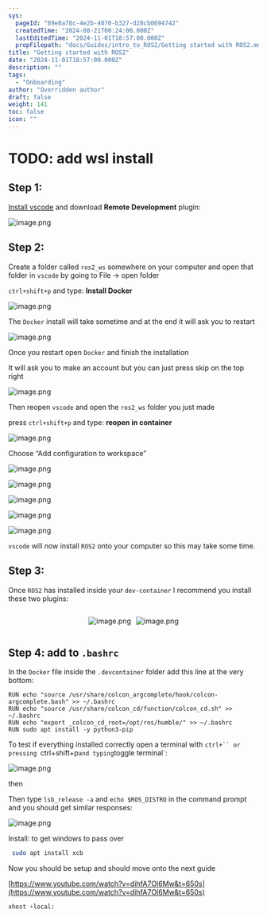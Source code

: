 ```yaml
---
sys:
  pageId: "89e0a78c-4e2b-4070-b327-d28cb0694742"
  createdTime: "2024-08-21T00:24:00.000Z"
  lastEditedTime: "2024-11-01T18:57:00.000Z"
  propFilepath: "docs/Guides/intro_to_ROS2/Getting started with ROS2.md"
title: "Getting started with ROS2"
date: "2024-11-01T18:57:00.000Z"
description: ""
tags:
  - "Onboarding"
author: "Overridden author"
draft: false
weight: 141
toc: false
icon: ""
---
```


# TODO: add wsl install

## Step 1:

[Install vscode](https://code.visualstudio.com/download) and download **Remote Development** plugin:

![image.png](https://prod-files-secure.s3.us-west-2.amazonaws.com/d518164a-d88e-44d1-a4ee-3adb3bd8bce0/efb52993-1881-4a40-b95e-6f020334f022/image.png?X-Amz-Algorithm=AWS4-HMAC-SHA256&X-Amz-Content-Sha256=UNSIGNED-PAYLOAD&X-Amz-Credential=ASIAZI2LB466TJM3CYMO%2F20250402%2Fus-west-2%2Fs3%2Faws4_request&X-Amz-Date=20250402T150836Z&X-Amz-Expires=3600&X-Amz-Security-Token=IQoJb3JpZ2luX2VjEG4aCXVzLXdlc3QtMiJIMEYCIQClONcFBEMvzD0QMsiPkP%2BoFx0uRjaeexX6p5Gc4aUX9wIhAK%2BKf726ztJBfkkAdjlHcUmxKuqqgLUMJPcsMQOeyhbGKogECNf%2F%2F%2F%2F%2F%2F%2F%2F%2F%2FwEQABoMNjM3NDIzMTgzODA1IgxnjXDzaIpHmsEPPocq3AOAi%2FzE3v731ML8uZgIEaJNCJqVdzuydjCcDtVItbgqnHjqZTxx3j5u3d5uCziRBOttpbD3ROFW3SOI52Wbe2PsGv1zJqci9johRiAvu27Z6yH3ljfoe%2ByNQTPNRUAlcp3tU9TEjtzFzpQdkHks882zD0fu%2BGO4%2FowLeMruG0NtCFACy%2FhDpVvqnW8psrsb6LUBFo5F8HD9eSv9%2FStIHPu7jrunXBPSLK2ViZm8tJ3Kr4tjO8RUt8JK4CT1y9eoqTccKFc8DV4LqS6X6MxDWbnK5itkKbJGOx%2FAm8DMBx65BOxfZ2ntEBXnJNgNdRvaZK%2F7ubvNsSiZuHc5UlGuqVrJSRFkX26AxfR1i5u5s3L9lss3Y%2FbotqniSC7UKp%2BUCUmXYMHdzF4ibiqadq8HKibQizkaokrk9c6RCJ4lpVQKNq%2FpSeKOdxHXWDeXzlGdiqO09qskWFG1x54N4%2FD8g%2FDEfZ5E9J%2FYagNMjXjgFZU6I5nO9MDk3f%2FZy770r1FDaDGV371wlFEHu3XD3ytKnhRcWb23P8TOgcwrSethlzhMDGlY4Qju3IRqs1lcGigHMTrkL7qO6X9es3DeMS9TOePFfc1ZMLx%2Ffk8YyMtCRa0LyJnZ8liABLDXemlXtTCf%2B7S%2FBjqkAaeEwVAr2GAvvIfxQanrUVvWq10MUhp1649NgHsYqINrr6TRAKKfGOL46lgVBq6wG0Hr0%2FSZ8M1rw7YFvy%2FyyIVlzbAHTDIkH8EhBqi2qM9rTp%2BVmWJEwFqD15K26IrCVkmTMLiWfJe9NZ9P2kfYE6K5N0kuvEBZjEMzTGcCru5JpKNwC%2BzgdyG5WXlc0dAvh%2Fz7mMvRWvXu5INeQLinepEj8URR&X-Amz-Signature=9632e66111d7925d41962a7f16ec0d4b254878524dc1f56f5a6cec1b407cbd04&X-Amz-SignedHeaders=host&x-id=GetObject)

## Step 2:

Create a folder called `ros2_ws` somewhere on your computer and open that folder in `vscode` by going to File → open folder 

`ctrl+shift+p` and type: **Install Docker**

![image.png](https://prod-files-secure.s3.us-west-2.amazonaws.com/d518164a-d88e-44d1-a4ee-3adb3bd8bce0/2269dc0e-1cd5-47ff-bceb-c04ad9b2eab0/image.png?X-Amz-Algorithm=AWS4-HMAC-SHA256&X-Amz-Content-Sha256=UNSIGNED-PAYLOAD&X-Amz-Credential=ASIAZI2LB466TJM3CYMO%2F20250402%2Fus-west-2%2Fs3%2Faws4_request&X-Amz-Date=20250402T150836Z&X-Amz-Expires=3600&X-Amz-Security-Token=IQoJb3JpZ2luX2VjEG4aCXVzLXdlc3QtMiJIMEYCIQClONcFBEMvzD0QMsiPkP%2BoFx0uRjaeexX6p5Gc4aUX9wIhAK%2BKf726ztJBfkkAdjlHcUmxKuqqgLUMJPcsMQOeyhbGKogECNf%2F%2F%2F%2F%2F%2F%2F%2F%2F%2FwEQABoMNjM3NDIzMTgzODA1IgxnjXDzaIpHmsEPPocq3AOAi%2FzE3v731ML8uZgIEaJNCJqVdzuydjCcDtVItbgqnHjqZTxx3j5u3d5uCziRBOttpbD3ROFW3SOI52Wbe2PsGv1zJqci9johRiAvu27Z6yH3ljfoe%2ByNQTPNRUAlcp3tU9TEjtzFzpQdkHks882zD0fu%2BGO4%2FowLeMruG0NtCFACy%2FhDpVvqnW8psrsb6LUBFo5F8HD9eSv9%2FStIHPu7jrunXBPSLK2ViZm8tJ3Kr4tjO8RUt8JK4CT1y9eoqTccKFc8DV4LqS6X6MxDWbnK5itkKbJGOx%2FAm8DMBx65BOxfZ2ntEBXnJNgNdRvaZK%2F7ubvNsSiZuHc5UlGuqVrJSRFkX26AxfR1i5u5s3L9lss3Y%2FbotqniSC7UKp%2BUCUmXYMHdzF4ibiqadq8HKibQizkaokrk9c6RCJ4lpVQKNq%2FpSeKOdxHXWDeXzlGdiqO09qskWFG1x54N4%2FD8g%2FDEfZ5E9J%2FYagNMjXjgFZU6I5nO9MDk3f%2FZy770r1FDaDGV371wlFEHu3XD3ytKnhRcWb23P8TOgcwrSethlzhMDGlY4Qju3IRqs1lcGigHMTrkL7qO6X9es3DeMS9TOePFfc1ZMLx%2Ffk8YyMtCRa0LyJnZ8liABLDXemlXtTCf%2B7S%2FBjqkAaeEwVAr2GAvvIfxQanrUVvWq10MUhp1649NgHsYqINrr6TRAKKfGOL46lgVBq6wG0Hr0%2FSZ8M1rw7YFvy%2FyyIVlzbAHTDIkH8EhBqi2qM9rTp%2BVmWJEwFqD15K26IrCVkmTMLiWfJe9NZ9P2kfYE6K5N0kuvEBZjEMzTGcCru5JpKNwC%2BzgdyG5WXlc0dAvh%2Fz7mMvRWvXu5INeQLinepEj8URR&X-Amz-Signature=7b5bc9af1458a2f50a9abc809b9fe78c89cfbe48dc92bd377c0ec6205ab4e441&X-Amz-SignedHeaders=host&x-id=GetObject)

The `Docker` install will take sometime and at the end it will ask you to restart

![image.png](https://prod-files-secure.s3.us-west-2.amazonaws.com/d518164a-d88e-44d1-a4ee-3adb3bd8bce0/ed233f78-be33-4b1f-b89c-9c346c0e961e/image.png?X-Amz-Algorithm=AWS4-HMAC-SHA256&X-Amz-Content-Sha256=UNSIGNED-PAYLOAD&X-Amz-Credential=ASIAZI2LB466TJM3CYMO%2F20250402%2Fus-west-2%2Fs3%2Faws4_request&X-Amz-Date=20250402T150836Z&X-Amz-Expires=3600&X-Amz-Security-Token=IQoJb3JpZ2luX2VjEG4aCXVzLXdlc3QtMiJIMEYCIQClONcFBEMvzD0QMsiPkP%2BoFx0uRjaeexX6p5Gc4aUX9wIhAK%2BKf726ztJBfkkAdjlHcUmxKuqqgLUMJPcsMQOeyhbGKogECNf%2F%2F%2F%2F%2F%2F%2F%2F%2F%2FwEQABoMNjM3NDIzMTgzODA1IgxnjXDzaIpHmsEPPocq3AOAi%2FzE3v731ML8uZgIEaJNCJqVdzuydjCcDtVItbgqnHjqZTxx3j5u3d5uCziRBOttpbD3ROFW3SOI52Wbe2PsGv1zJqci9johRiAvu27Z6yH3ljfoe%2ByNQTPNRUAlcp3tU9TEjtzFzpQdkHks882zD0fu%2BGO4%2FowLeMruG0NtCFACy%2FhDpVvqnW8psrsb6LUBFo5F8HD9eSv9%2FStIHPu7jrunXBPSLK2ViZm8tJ3Kr4tjO8RUt8JK4CT1y9eoqTccKFc8DV4LqS6X6MxDWbnK5itkKbJGOx%2FAm8DMBx65BOxfZ2ntEBXnJNgNdRvaZK%2F7ubvNsSiZuHc5UlGuqVrJSRFkX26AxfR1i5u5s3L9lss3Y%2FbotqniSC7UKp%2BUCUmXYMHdzF4ibiqadq8HKibQizkaokrk9c6RCJ4lpVQKNq%2FpSeKOdxHXWDeXzlGdiqO09qskWFG1x54N4%2FD8g%2FDEfZ5E9J%2FYagNMjXjgFZU6I5nO9MDk3f%2FZy770r1FDaDGV371wlFEHu3XD3ytKnhRcWb23P8TOgcwrSethlzhMDGlY4Qju3IRqs1lcGigHMTrkL7qO6X9es3DeMS9TOePFfc1ZMLx%2Ffk8YyMtCRa0LyJnZ8liABLDXemlXtTCf%2B7S%2FBjqkAaeEwVAr2GAvvIfxQanrUVvWq10MUhp1649NgHsYqINrr6TRAKKfGOL46lgVBq6wG0Hr0%2FSZ8M1rw7YFvy%2FyyIVlzbAHTDIkH8EhBqi2qM9rTp%2BVmWJEwFqD15K26IrCVkmTMLiWfJe9NZ9P2kfYE6K5N0kuvEBZjEMzTGcCru5JpKNwC%2BzgdyG5WXlc0dAvh%2Fz7mMvRWvXu5INeQLinepEj8URR&X-Amz-Signature=06101a0642772c696df78f151cc690091c3b4e080fcc0e208da627f3236289ab&X-Amz-SignedHeaders=host&x-id=GetObject)

Once you restart open `Docker` and finish the installation

It will ask you to make an account but you can just press skip on the top right

![image.png](https://prod-files-secure.s3.us-west-2.amazonaws.com/d518164a-d88e-44d1-a4ee-3adb3bd8bce0/21010ad9-1659-4fd9-9f59-9932a09b2a3d/image.png?X-Amz-Algorithm=AWS4-HMAC-SHA256&X-Amz-Content-Sha256=UNSIGNED-PAYLOAD&X-Amz-Credential=ASIAZI2LB466TJM3CYMO%2F20250402%2Fus-west-2%2Fs3%2Faws4_request&X-Amz-Date=20250402T150836Z&X-Amz-Expires=3600&X-Amz-Security-Token=IQoJb3JpZ2luX2VjEG4aCXVzLXdlc3QtMiJIMEYCIQClONcFBEMvzD0QMsiPkP%2BoFx0uRjaeexX6p5Gc4aUX9wIhAK%2BKf726ztJBfkkAdjlHcUmxKuqqgLUMJPcsMQOeyhbGKogECNf%2F%2F%2F%2F%2F%2F%2F%2F%2F%2FwEQABoMNjM3NDIzMTgzODA1IgxnjXDzaIpHmsEPPocq3AOAi%2FzE3v731ML8uZgIEaJNCJqVdzuydjCcDtVItbgqnHjqZTxx3j5u3d5uCziRBOttpbD3ROFW3SOI52Wbe2PsGv1zJqci9johRiAvu27Z6yH3ljfoe%2ByNQTPNRUAlcp3tU9TEjtzFzpQdkHks882zD0fu%2BGO4%2FowLeMruG0NtCFACy%2FhDpVvqnW8psrsb6LUBFo5F8HD9eSv9%2FStIHPu7jrunXBPSLK2ViZm8tJ3Kr4tjO8RUt8JK4CT1y9eoqTccKFc8DV4LqS6X6MxDWbnK5itkKbJGOx%2FAm8DMBx65BOxfZ2ntEBXnJNgNdRvaZK%2F7ubvNsSiZuHc5UlGuqVrJSRFkX26AxfR1i5u5s3L9lss3Y%2FbotqniSC7UKp%2BUCUmXYMHdzF4ibiqadq8HKibQizkaokrk9c6RCJ4lpVQKNq%2FpSeKOdxHXWDeXzlGdiqO09qskWFG1x54N4%2FD8g%2FDEfZ5E9J%2FYagNMjXjgFZU6I5nO9MDk3f%2FZy770r1FDaDGV371wlFEHu3XD3ytKnhRcWb23P8TOgcwrSethlzhMDGlY4Qju3IRqs1lcGigHMTrkL7qO6X9es3DeMS9TOePFfc1ZMLx%2Ffk8YyMtCRa0LyJnZ8liABLDXemlXtTCf%2B7S%2FBjqkAaeEwVAr2GAvvIfxQanrUVvWq10MUhp1649NgHsYqINrr6TRAKKfGOL46lgVBq6wG0Hr0%2FSZ8M1rw7YFvy%2FyyIVlzbAHTDIkH8EhBqi2qM9rTp%2BVmWJEwFqD15K26IrCVkmTMLiWfJe9NZ9P2kfYE6K5N0kuvEBZjEMzTGcCru5JpKNwC%2BzgdyG5WXlc0dAvh%2Fz7mMvRWvXu5INeQLinepEj8URR&X-Amz-Signature=3f7bf88e754c5d0356f564f3d6af0676e64f7eb986858eb6122aa15ccf7adbcb&X-Amz-SignedHeaders=host&x-id=GetObject)

Then reopen `vscode` and open the `ros2_ws` folder you just made

press `ctrl+shift+p` and type: **reopen in container**

![image.png](https://prod-files-secure.s3.us-west-2.amazonaws.com/d518164a-d88e-44d1-a4ee-3adb3bd8bce0/4e93b8c2-41ad-488c-8095-c74205196118/image.png?X-Amz-Algorithm=AWS4-HMAC-SHA256&X-Amz-Content-Sha256=UNSIGNED-PAYLOAD&X-Amz-Credential=ASIAZI2LB466TJM3CYMO%2F20250402%2Fus-west-2%2Fs3%2Faws4_request&X-Amz-Date=20250402T150836Z&X-Amz-Expires=3600&X-Amz-Security-Token=IQoJb3JpZ2luX2VjEG4aCXVzLXdlc3QtMiJIMEYCIQClONcFBEMvzD0QMsiPkP%2BoFx0uRjaeexX6p5Gc4aUX9wIhAK%2BKf726ztJBfkkAdjlHcUmxKuqqgLUMJPcsMQOeyhbGKogECNf%2F%2F%2F%2F%2F%2F%2F%2F%2F%2FwEQABoMNjM3NDIzMTgzODA1IgxnjXDzaIpHmsEPPocq3AOAi%2FzE3v731ML8uZgIEaJNCJqVdzuydjCcDtVItbgqnHjqZTxx3j5u3d5uCziRBOttpbD3ROFW3SOI52Wbe2PsGv1zJqci9johRiAvu27Z6yH3ljfoe%2ByNQTPNRUAlcp3tU9TEjtzFzpQdkHks882zD0fu%2BGO4%2FowLeMruG0NtCFACy%2FhDpVvqnW8psrsb6LUBFo5F8HD9eSv9%2FStIHPu7jrunXBPSLK2ViZm8tJ3Kr4tjO8RUt8JK4CT1y9eoqTccKFc8DV4LqS6X6MxDWbnK5itkKbJGOx%2FAm8DMBx65BOxfZ2ntEBXnJNgNdRvaZK%2F7ubvNsSiZuHc5UlGuqVrJSRFkX26AxfR1i5u5s3L9lss3Y%2FbotqniSC7UKp%2BUCUmXYMHdzF4ibiqadq8HKibQizkaokrk9c6RCJ4lpVQKNq%2FpSeKOdxHXWDeXzlGdiqO09qskWFG1x54N4%2FD8g%2FDEfZ5E9J%2FYagNMjXjgFZU6I5nO9MDk3f%2FZy770r1FDaDGV371wlFEHu3XD3ytKnhRcWb23P8TOgcwrSethlzhMDGlY4Qju3IRqs1lcGigHMTrkL7qO6X9es3DeMS9TOePFfc1ZMLx%2Ffk8YyMtCRa0LyJnZ8liABLDXemlXtTCf%2B7S%2FBjqkAaeEwVAr2GAvvIfxQanrUVvWq10MUhp1649NgHsYqINrr6TRAKKfGOL46lgVBq6wG0Hr0%2FSZ8M1rw7YFvy%2FyyIVlzbAHTDIkH8EhBqi2qM9rTp%2BVmWJEwFqD15K26IrCVkmTMLiWfJe9NZ9P2kfYE6K5N0kuvEBZjEMzTGcCru5JpKNwC%2BzgdyG5WXlc0dAvh%2Fz7mMvRWvXu5INeQLinepEj8URR&X-Amz-Signature=f3bfd124c3aabdeb739b8e3b005016504b6bc9c209e5475c05cddf6aede5eb69&X-Amz-SignedHeaders=host&x-id=GetObject)

Choose “Add configuration to workspace”

![image.png](https://prod-files-secure.s3.us-west-2.amazonaws.com/d518164a-d88e-44d1-a4ee-3adb3bd8bce0/9560b282-5060-4989-ba37-97e7b2c22476/image.png?X-Amz-Algorithm=AWS4-HMAC-SHA256&X-Amz-Content-Sha256=UNSIGNED-PAYLOAD&X-Amz-Credential=ASIAZI2LB466TJM3CYMO%2F20250402%2Fus-west-2%2Fs3%2Faws4_request&X-Amz-Date=20250402T150836Z&X-Amz-Expires=3600&X-Amz-Security-Token=IQoJb3JpZ2luX2VjEG4aCXVzLXdlc3QtMiJIMEYCIQClONcFBEMvzD0QMsiPkP%2BoFx0uRjaeexX6p5Gc4aUX9wIhAK%2BKf726ztJBfkkAdjlHcUmxKuqqgLUMJPcsMQOeyhbGKogECNf%2F%2F%2F%2F%2F%2F%2F%2F%2F%2FwEQABoMNjM3NDIzMTgzODA1IgxnjXDzaIpHmsEPPocq3AOAi%2FzE3v731ML8uZgIEaJNCJqVdzuydjCcDtVItbgqnHjqZTxx3j5u3d5uCziRBOttpbD3ROFW3SOI52Wbe2PsGv1zJqci9johRiAvu27Z6yH3ljfoe%2ByNQTPNRUAlcp3tU9TEjtzFzpQdkHks882zD0fu%2BGO4%2FowLeMruG0NtCFACy%2FhDpVvqnW8psrsb6LUBFo5F8HD9eSv9%2FStIHPu7jrunXBPSLK2ViZm8tJ3Kr4tjO8RUt8JK4CT1y9eoqTccKFc8DV4LqS6X6MxDWbnK5itkKbJGOx%2FAm8DMBx65BOxfZ2ntEBXnJNgNdRvaZK%2F7ubvNsSiZuHc5UlGuqVrJSRFkX26AxfR1i5u5s3L9lss3Y%2FbotqniSC7UKp%2BUCUmXYMHdzF4ibiqadq8HKibQizkaokrk9c6RCJ4lpVQKNq%2FpSeKOdxHXWDeXzlGdiqO09qskWFG1x54N4%2FD8g%2FDEfZ5E9J%2FYagNMjXjgFZU6I5nO9MDk3f%2FZy770r1FDaDGV371wlFEHu3XD3ytKnhRcWb23P8TOgcwrSethlzhMDGlY4Qju3IRqs1lcGigHMTrkL7qO6X9es3DeMS9TOePFfc1ZMLx%2Ffk8YyMtCRa0LyJnZ8liABLDXemlXtTCf%2B7S%2FBjqkAaeEwVAr2GAvvIfxQanrUVvWq10MUhp1649NgHsYqINrr6TRAKKfGOL46lgVBq6wG0Hr0%2FSZ8M1rw7YFvy%2FyyIVlzbAHTDIkH8EhBqi2qM9rTp%2BVmWJEwFqD15K26IrCVkmTMLiWfJe9NZ9P2kfYE6K5N0kuvEBZjEMzTGcCru5JpKNwC%2BzgdyG5WXlc0dAvh%2Fz7mMvRWvXu5INeQLinepEj8URR&X-Amz-Signature=076387f90761c621b37fbd18bc9a0f970ac3b3c018a0890b70aca54cf3bfdecf&X-Amz-SignedHeaders=host&x-id=GetObject)

![image.png](https://prod-files-secure.s3.us-west-2.amazonaws.com/d518164a-d88e-44d1-a4ee-3adb3bd8bce0/2ee63f81-886b-48e8-a553-dc6e5eac99e4/image.png?X-Amz-Algorithm=AWS4-HMAC-SHA256&X-Amz-Content-Sha256=UNSIGNED-PAYLOAD&X-Amz-Credential=ASIAZI2LB466TJM3CYMO%2F20250402%2Fus-west-2%2Fs3%2Faws4_request&X-Amz-Date=20250402T150836Z&X-Amz-Expires=3600&X-Amz-Security-Token=IQoJb3JpZ2luX2VjEG4aCXVzLXdlc3QtMiJIMEYCIQClONcFBEMvzD0QMsiPkP%2BoFx0uRjaeexX6p5Gc4aUX9wIhAK%2BKf726ztJBfkkAdjlHcUmxKuqqgLUMJPcsMQOeyhbGKogECNf%2F%2F%2F%2F%2F%2F%2F%2F%2F%2FwEQABoMNjM3NDIzMTgzODA1IgxnjXDzaIpHmsEPPocq3AOAi%2FzE3v731ML8uZgIEaJNCJqVdzuydjCcDtVItbgqnHjqZTxx3j5u3d5uCziRBOttpbD3ROFW3SOI52Wbe2PsGv1zJqci9johRiAvu27Z6yH3ljfoe%2ByNQTPNRUAlcp3tU9TEjtzFzpQdkHks882zD0fu%2BGO4%2FowLeMruG0NtCFACy%2FhDpVvqnW8psrsb6LUBFo5F8HD9eSv9%2FStIHPu7jrunXBPSLK2ViZm8tJ3Kr4tjO8RUt8JK4CT1y9eoqTccKFc8DV4LqS6X6MxDWbnK5itkKbJGOx%2FAm8DMBx65BOxfZ2ntEBXnJNgNdRvaZK%2F7ubvNsSiZuHc5UlGuqVrJSRFkX26AxfR1i5u5s3L9lss3Y%2FbotqniSC7UKp%2BUCUmXYMHdzF4ibiqadq8HKibQizkaokrk9c6RCJ4lpVQKNq%2FpSeKOdxHXWDeXzlGdiqO09qskWFG1x54N4%2FD8g%2FDEfZ5E9J%2FYagNMjXjgFZU6I5nO9MDk3f%2FZy770r1FDaDGV371wlFEHu3XD3ytKnhRcWb23P8TOgcwrSethlzhMDGlY4Qju3IRqs1lcGigHMTrkL7qO6X9es3DeMS9TOePFfc1ZMLx%2Ffk8YyMtCRa0LyJnZ8liABLDXemlXtTCf%2B7S%2FBjqkAaeEwVAr2GAvvIfxQanrUVvWq10MUhp1649NgHsYqINrr6TRAKKfGOL46lgVBq6wG0Hr0%2FSZ8M1rw7YFvy%2FyyIVlzbAHTDIkH8EhBqi2qM9rTp%2BVmWJEwFqD15K26IrCVkmTMLiWfJe9NZ9P2kfYE6K5N0kuvEBZjEMzTGcCru5JpKNwC%2BzgdyG5WXlc0dAvh%2Fz7mMvRWvXu5INeQLinepEj8URR&X-Amz-Signature=e759fa4b05a20de3ad766d56e72f1518d05cea82056d59ca27f7fe276e7fa383&X-Amz-SignedHeaders=host&x-id=GetObject)

![image.png](https://prod-files-secure.s3.us-west-2.amazonaws.com/d518164a-d88e-44d1-a4ee-3adb3bd8bce0/ae1580b2-b048-407e-aed9-b584224a7a04/image.png?X-Amz-Algorithm=AWS4-HMAC-SHA256&X-Amz-Content-Sha256=UNSIGNED-PAYLOAD&X-Amz-Credential=ASIAZI2LB466TJM3CYMO%2F20250402%2Fus-west-2%2Fs3%2Faws4_request&X-Amz-Date=20250402T150836Z&X-Amz-Expires=3600&X-Amz-Security-Token=IQoJb3JpZ2luX2VjEG4aCXVzLXdlc3QtMiJIMEYCIQClONcFBEMvzD0QMsiPkP%2BoFx0uRjaeexX6p5Gc4aUX9wIhAK%2BKf726ztJBfkkAdjlHcUmxKuqqgLUMJPcsMQOeyhbGKogECNf%2F%2F%2F%2F%2F%2F%2F%2F%2F%2FwEQABoMNjM3NDIzMTgzODA1IgxnjXDzaIpHmsEPPocq3AOAi%2FzE3v731ML8uZgIEaJNCJqVdzuydjCcDtVItbgqnHjqZTxx3j5u3d5uCziRBOttpbD3ROFW3SOI52Wbe2PsGv1zJqci9johRiAvu27Z6yH3ljfoe%2ByNQTPNRUAlcp3tU9TEjtzFzpQdkHks882zD0fu%2BGO4%2FowLeMruG0NtCFACy%2FhDpVvqnW8psrsb6LUBFo5F8HD9eSv9%2FStIHPu7jrunXBPSLK2ViZm8tJ3Kr4tjO8RUt8JK4CT1y9eoqTccKFc8DV4LqS6X6MxDWbnK5itkKbJGOx%2FAm8DMBx65BOxfZ2ntEBXnJNgNdRvaZK%2F7ubvNsSiZuHc5UlGuqVrJSRFkX26AxfR1i5u5s3L9lss3Y%2FbotqniSC7UKp%2BUCUmXYMHdzF4ibiqadq8HKibQizkaokrk9c6RCJ4lpVQKNq%2FpSeKOdxHXWDeXzlGdiqO09qskWFG1x54N4%2FD8g%2FDEfZ5E9J%2FYagNMjXjgFZU6I5nO9MDk3f%2FZy770r1FDaDGV371wlFEHu3XD3ytKnhRcWb23P8TOgcwrSethlzhMDGlY4Qju3IRqs1lcGigHMTrkL7qO6X9es3DeMS9TOePFfc1ZMLx%2Ffk8YyMtCRa0LyJnZ8liABLDXemlXtTCf%2B7S%2FBjqkAaeEwVAr2GAvvIfxQanrUVvWq10MUhp1649NgHsYqINrr6TRAKKfGOL46lgVBq6wG0Hr0%2FSZ8M1rw7YFvy%2FyyIVlzbAHTDIkH8EhBqi2qM9rTp%2BVmWJEwFqD15K26IrCVkmTMLiWfJe9NZ9P2kfYE6K5N0kuvEBZjEMzTGcCru5JpKNwC%2BzgdyG5WXlc0dAvh%2Fz7mMvRWvXu5INeQLinepEj8URR&X-Amz-Signature=482f950cf1300be8fccb6e0322cce26d64eed239c30c2ee36fbe3368aa841e71&X-Amz-SignedHeaders=host&x-id=GetObject)

![image.png](https://prod-files-secure.s3.us-west-2.amazonaws.com/d518164a-d88e-44d1-a4ee-3adb3bd8bce0/53255b28-f75e-430f-b9e3-c0ac8577e42b/image.png?X-Amz-Algorithm=AWS4-HMAC-SHA256&X-Amz-Content-Sha256=UNSIGNED-PAYLOAD&X-Amz-Credential=ASIAZI2LB466TJM3CYMO%2F20250402%2Fus-west-2%2Fs3%2Faws4_request&X-Amz-Date=20250402T150836Z&X-Amz-Expires=3600&X-Amz-Security-Token=IQoJb3JpZ2luX2VjEG4aCXVzLXdlc3QtMiJIMEYCIQClONcFBEMvzD0QMsiPkP%2BoFx0uRjaeexX6p5Gc4aUX9wIhAK%2BKf726ztJBfkkAdjlHcUmxKuqqgLUMJPcsMQOeyhbGKogECNf%2F%2F%2F%2F%2F%2F%2F%2F%2F%2FwEQABoMNjM3NDIzMTgzODA1IgxnjXDzaIpHmsEPPocq3AOAi%2FzE3v731ML8uZgIEaJNCJqVdzuydjCcDtVItbgqnHjqZTxx3j5u3d5uCziRBOttpbD3ROFW3SOI52Wbe2PsGv1zJqci9johRiAvu27Z6yH3ljfoe%2ByNQTPNRUAlcp3tU9TEjtzFzpQdkHks882zD0fu%2BGO4%2FowLeMruG0NtCFACy%2FhDpVvqnW8psrsb6LUBFo5F8HD9eSv9%2FStIHPu7jrunXBPSLK2ViZm8tJ3Kr4tjO8RUt8JK4CT1y9eoqTccKFc8DV4LqS6X6MxDWbnK5itkKbJGOx%2FAm8DMBx65BOxfZ2ntEBXnJNgNdRvaZK%2F7ubvNsSiZuHc5UlGuqVrJSRFkX26AxfR1i5u5s3L9lss3Y%2FbotqniSC7UKp%2BUCUmXYMHdzF4ibiqadq8HKibQizkaokrk9c6RCJ4lpVQKNq%2FpSeKOdxHXWDeXzlGdiqO09qskWFG1x54N4%2FD8g%2FDEfZ5E9J%2FYagNMjXjgFZU6I5nO9MDk3f%2FZy770r1FDaDGV371wlFEHu3XD3ytKnhRcWb23P8TOgcwrSethlzhMDGlY4Qju3IRqs1lcGigHMTrkL7qO6X9es3DeMS9TOePFfc1ZMLx%2Ffk8YyMtCRa0LyJnZ8liABLDXemlXtTCf%2B7S%2FBjqkAaeEwVAr2GAvvIfxQanrUVvWq10MUhp1649NgHsYqINrr6TRAKKfGOL46lgVBq6wG0Hr0%2FSZ8M1rw7YFvy%2FyyIVlzbAHTDIkH8EhBqi2qM9rTp%2BVmWJEwFqD15K26IrCVkmTMLiWfJe9NZ9P2kfYE6K5N0kuvEBZjEMzTGcCru5JpKNwC%2BzgdyG5WXlc0dAvh%2Fz7mMvRWvXu5INeQLinepEj8URR&X-Amz-Signature=e10fc98633979d67517ebe45ddfc22c4342dc056af17f602db2fa02df8434158&X-Amz-SignedHeaders=host&x-id=GetObject)

![image.png](https://prod-files-secure.s3.us-west-2.amazonaws.com/d518164a-d88e-44d1-a4ee-3adb3bd8bce0/7c562767-5af9-4ffb-97d1-327bcdf4ee00/image.png?X-Amz-Algorithm=AWS4-HMAC-SHA256&X-Amz-Content-Sha256=UNSIGNED-PAYLOAD&X-Amz-Credential=ASIAZI2LB466TJM3CYMO%2F20250402%2Fus-west-2%2Fs3%2Faws4_request&X-Amz-Date=20250402T150836Z&X-Amz-Expires=3600&X-Amz-Security-Token=IQoJb3JpZ2luX2VjEG4aCXVzLXdlc3QtMiJIMEYCIQClONcFBEMvzD0QMsiPkP%2BoFx0uRjaeexX6p5Gc4aUX9wIhAK%2BKf726ztJBfkkAdjlHcUmxKuqqgLUMJPcsMQOeyhbGKogECNf%2F%2F%2F%2F%2F%2F%2F%2F%2F%2FwEQABoMNjM3NDIzMTgzODA1IgxnjXDzaIpHmsEPPocq3AOAi%2FzE3v731ML8uZgIEaJNCJqVdzuydjCcDtVItbgqnHjqZTxx3j5u3d5uCziRBOttpbD3ROFW3SOI52Wbe2PsGv1zJqci9johRiAvu27Z6yH3ljfoe%2ByNQTPNRUAlcp3tU9TEjtzFzpQdkHks882zD0fu%2BGO4%2FowLeMruG0NtCFACy%2FhDpVvqnW8psrsb6LUBFo5F8HD9eSv9%2FStIHPu7jrunXBPSLK2ViZm8tJ3Kr4tjO8RUt8JK4CT1y9eoqTccKFc8DV4LqS6X6MxDWbnK5itkKbJGOx%2FAm8DMBx65BOxfZ2ntEBXnJNgNdRvaZK%2F7ubvNsSiZuHc5UlGuqVrJSRFkX26AxfR1i5u5s3L9lss3Y%2FbotqniSC7UKp%2BUCUmXYMHdzF4ibiqadq8HKibQizkaokrk9c6RCJ4lpVQKNq%2FpSeKOdxHXWDeXzlGdiqO09qskWFG1x54N4%2FD8g%2FDEfZ5E9J%2FYagNMjXjgFZU6I5nO9MDk3f%2FZy770r1FDaDGV371wlFEHu3XD3ytKnhRcWb23P8TOgcwrSethlzhMDGlY4Qju3IRqs1lcGigHMTrkL7qO6X9es3DeMS9TOePFfc1ZMLx%2Ffk8YyMtCRa0LyJnZ8liABLDXemlXtTCf%2B7S%2FBjqkAaeEwVAr2GAvvIfxQanrUVvWq10MUhp1649NgHsYqINrr6TRAKKfGOL46lgVBq6wG0Hr0%2FSZ8M1rw7YFvy%2FyyIVlzbAHTDIkH8EhBqi2qM9rTp%2BVmWJEwFqD15K26IrCVkmTMLiWfJe9NZ9P2kfYE6K5N0kuvEBZjEMzTGcCru5JpKNwC%2BzgdyG5WXlc0dAvh%2Fz7mMvRWvXu5INeQLinepEj8URR&X-Amz-Signature=941fcdf2c95762d42ee26572dd317e3bd77e840544ddf702065396876ec0c3b1&X-Amz-SignedHeaders=host&x-id=GetObject)

`vscode` will now install `ROS2` onto your computer so this may take some time.

## Step 3:

Once `ROS2` has installed inside your `dev-container` I recommend you install these two plugins:

<div style="display: flex;flex-direction: row; column-gap:10px; max-width: 630px;justify-content: center;">
<div>

![image.png](https://prod-files-secure.s3.us-west-2.amazonaws.com/d518164a-d88e-44d1-a4ee-3adb3bd8bce0/3fc3d550-5a54-4ba1-ba6b-faa01cdb7369/image.png?X-Amz-Algorithm=AWS4-HMAC-SHA256&X-Amz-Content-Sha256=UNSIGNED-PAYLOAD&X-Amz-Credential=ASIAZI2LB46652L73AIU%2F20250402%2Fus-west-2%2Fs3%2Faws4_request&X-Amz-Date=20250402T150837Z&X-Amz-Expires=3600&X-Amz-Security-Token=IQoJb3JpZ2luX2VjEG4aCXVzLXdlc3QtMiJGMEQCICOSjp4LSgr7dKLb3ye%2FHUz%2F3B0CBhE0TI12xnc4lknpAiAJZvA2W4hp0vffpU8RaSiRRj%2BtwNFVTlnRJTnk6Mx67SqIBAjX%2F%2F%2F%2F%2F%2F%2F%2F%2F%2F8BEAAaDDYzNzQyMzE4MzgwNSIMwNyDB9SJ9Zo%2BPmN6KtwD0ogdPa82qsTgQrL9aOxpCuCePlcwQR9Rv95BVfcZaqCLArj4%2Ftv87WbCp%2BX0uMDM5%2FXgOJKpOvE%2BFSTJwwGhi5AvhHe5WZ52NaofjI1ByBhn0RXIpJhKuFCCS16dJ5kv4aEC2tveFtlZXaao2mqIOEI6aJLgrQ5CRbOvWktDylLsam5F6QOdTv4BsyNo2PsH9s%2BlG3yKeBdLGy9EXeDF0McNDjkaDVLHOVy3JpJtNghbHpZ5ubwVyVQHEthTCbIPnl7aeFWShgzOLUjdQ19pEfLcqtdDKdDll5MhVo0xykC95MN1KjUWjVHmaI20Y4T%2Ba0Mqx41xzLn%2F%2FiIOoVDPipiiBEzesD1fVV2cnat3yfcYMRyivPuGhE3tAwq%2F727aRhsIkvx8%2BN8%2FYDRDzs78mJeoAtd6yJ1FQtx9C8L%2B1ge3CO50yVHzKrBbdSYxoBZCuRFnjM5A3FBKwQLDfykZ2t%2Bflr9tcXJ%2BsDOxXp5a%2FmRpkLDaM3R%2F6jDJ6sR%2BniaXcCp2dqWiFpgza%2FOEFy21KSYCadARKMo6A5wOJZ%2F%2F6uSQ5kOYGcL8DEa48%2BGpEt1Z9LXqh7Ou1U39x4O0%2BJdWDrYrm4ZJ3Hs%2BAoqpPnokyImGBBbvyXLy%2Bi5U1GAwt%2Fu0vwY6pgGkCoessVTzlHooq%2Fhpswg3HhKpDjsR2CH8haShHjvDx%2BLnkMkRtJo5iK3nPWne%2B6a9sUNuUuMR6rrRJSgKle%2BcUTolDPexfkCaW2HaAyL%2FETCQRa0%2B6kcVMZ3He9QfZvMc90et%2F6D0FnCcQNEm1nFaHDES3XBmk9qWU0t70m5%2Bxf88kaPJV9HnhnbXuXpEBY92fRNXWyPWUAWf1990R3bShc38MwXM&X-Amz-Signature=241cd746b51d2755b37844f2323600a636bcf0efb244e030a5f0a20085a64cd8&X-Amz-SignedHeaders=host&x-id=GetObject)

</div>
<div>

![image.png](https://prod-files-secure.s3.us-west-2.amazonaws.com/d518164a-d88e-44d1-a4ee-3adb3bd8bce0/d994cc66-13c2-4093-a5a3-f84cf4601a82/image.png?X-Amz-Algorithm=AWS4-HMAC-SHA256&X-Amz-Content-Sha256=UNSIGNED-PAYLOAD&X-Amz-Credential=ASIAZI2LB466ZGISYWBS%2F20250402%2Fus-west-2%2Fs3%2Faws4_request&X-Amz-Date=20250402T150837Z&X-Amz-Expires=3600&X-Amz-Security-Token=IQoJb3JpZ2luX2VjEG4aCXVzLXdlc3QtMiJHMEUCIQCacny8%2BXDBbp7ibJVJgasVoNsF%2BU9f6FPCrh%2FAZbFC9gIgIX7p8z6t89legxmY9Kh%2FbFhxUs8yhB8IB%2Bh61cxnyHAqiAQI1%2F%2F%2F%2F%2F%2F%2F%2F%2F%2F%2FARAAGgw2Mzc0MjMxODM4MDUiDNJaKOuyV8LhBj%2FLoCrcA8hgl6gF6GzkWjpA3gufUsJzuew5gDMl23UhnCje0XLs4xf2G%2Fi2VYgUR97KvXXjR0yzRrRtt4Xs%2FAlj9hBMLpqQqD3cyfRvSXEIou3vMCbU4fRHoPq0a4Y5%2BpfKQqhirPmbPDk2fDQQZMwLyKmuc1YUmsBz%2B8DMUBRneWakfj727QvVTMqndqdLebeiRwM4lKf7%2BSV8pRiGygPJ9Xbmgfu0XPkrlq29HBH%2F0bPZO8hG%2BL16UTXrsBLegYb8A7JVsskQLviGtj5Ts4Vf0CUr8vE7rux7XRp9GfHQeiM7u2%2Bjn4LhL%2BHk40nAHkT9ZVTdoG3e%2FBHJs19enAxqUsWXOpdHEI8ofwpzNSxgvvyjtxrDtve3Dc2GiBcmakC6L57hzg8durSDgZlAaYu9pa74Me8NLHFRWYQ1QXP488S%2BeTVdDaWqW6v6tsg2j4YkcZKOFLvHmU0UoPvH4H8GDAzhxcgQgvgVZf5sESL9%2BwCOzGCPP2O9I0g71PcGbwwn30oTs6pRhxO8uiy%2BLA70FSIiMIdFOPc%2BmtRi79nhUecPbMIVjgJWls6oX%2Bz7pfCi2Qna92dfMLHprjiRFEyTjNV1gykjjGwjC5hjfKpQaJ3wW6Cfzbbg6JcUzMFOFqrcMOf7tL8GOqUBXX5vJ%2BWoS1kN8zTYCmAQu9q%2B4bROHy7OZDO34EvbIWmWBEwsffJID9d58B7jX9IUM5Zy4KSxgyKaqiHWYvmCzHvIP0zUlHrxmaBD%2FKYVPZMb4q3FvC1hkVdlCxqhKKMNfZSgqYwUwmx3xCdnDoj1jAoMuFr8lYdcJJ3ufvpQGxwGSj%2FPdMKGYhwszpu0DY0raGxF2MSAPv1xfi2Jqs8M7zvSKXEV&X-Amz-Signature=e5e60d63a047eb507536f7f5d75943b6a887fb626978444e9c996252f9de7797&X-Amz-SignedHeaders=host&x-id=GetObject)

</div>
</div>

## Step 4: add to `.bashrc`

In the `Docker` file inside the `.devcontainer` folder add this line at the very bottom: 

```docker
RUN echo "source /usr/share/colcon_argcomplete/hook/colcon-argcomplete.bash" >> ~/.bashrc
RUN echo "source /usr/share/colcon_cd/function/colcon_cd.sh" >> ~/.bashrc
RUN echo "export _colcon_cd_root=/opt/ros/humble/" >> ~/.bashrc
RUN sudo apt install -y python3-pip 
```

To test if everything installed correctly open a terminal with `ctrl+`` or pressing `ctrl+shift+p` and typing `toggle terminal`:

![image.png](https://prod-files-secure.s3.us-west-2.amazonaws.com/d518164a-d88e-44d1-a4ee-3adb3bd8bce0/6a4943d8-b04e-4c02-9a58-775f3384d1a5/image.png?X-Amz-Algorithm=AWS4-HMAC-SHA256&X-Amz-Content-Sha256=UNSIGNED-PAYLOAD&X-Amz-Credential=ASIAZI2LB466TJM3CYMO%2F20250402%2Fus-west-2%2Fs3%2Faws4_request&X-Amz-Date=20250402T150836Z&X-Amz-Expires=3600&X-Amz-Security-Token=IQoJb3JpZ2luX2VjEG4aCXVzLXdlc3QtMiJIMEYCIQClONcFBEMvzD0QMsiPkP%2BoFx0uRjaeexX6p5Gc4aUX9wIhAK%2BKf726ztJBfkkAdjlHcUmxKuqqgLUMJPcsMQOeyhbGKogECNf%2F%2F%2F%2F%2F%2F%2F%2F%2F%2FwEQABoMNjM3NDIzMTgzODA1IgxnjXDzaIpHmsEPPocq3AOAi%2FzE3v731ML8uZgIEaJNCJqVdzuydjCcDtVItbgqnHjqZTxx3j5u3d5uCziRBOttpbD3ROFW3SOI52Wbe2PsGv1zJqci9johRiAvu27Z6yH3ljfoe%2ByNQTPNRUAlcp3tU9TEjtzFzpQdkHks882zD0fu%2BGO4%2FowLeMruG0NtCFACy%2FhDpVvqnW8psrsb6LUBFo5F8HD9eSv9%2FStIHPu7jrunXBPSLK2ViZm8tJ3Kr4tjO8RUt8JK4CT1y9eoqTccKFc8DV4LqS6X6MxDWbnK5itkKbJGOx%2FAm8DMBx65BOxfZ2ntEBXnJNgNdRvaZK%2F7ubvNsSiZuHc5UlGuqVrJSRFkX26AxfR1i5u5s3L9lss3Y%2FbotqniSC7UKp%2BUCUmXYMHdzF4ibiqadq8HKibQizkaokrk9c6RCJ4lpVQKNq%2FpSeKOdxHXWDeXzlGdiqO09qskWFG1x54N4%2FD8g%2FDEfZ5E9J%2FYagNMjXjgFZU6I5nO9MDk3f%2FZy770r1FDaDGV371wlFEHu3XD3ytKnhRcWb23P8TOgcwrSethlzhMDGlY4Qju3IRqs1lcGigHMTrkL7qO6X9es3DeMS9TOePFfc1ZMLx%2Ffk8YyMtCRa0LyJnZ8liABLDXemlXtTCf%2B7S%2FBjqkAaeEwVAr2GAvvIfxQanrUVvWq10MUhp1649NgHsYqINrr6TRAKKfGOL46lgVBq6wG0Hr0%2FSZ8M1rw7YFvy%2FyyIVlzbAHTDIkH8EhBqi2qM9rTp%2BVmWJEwFqD15K26IrCVkmTMLiWfJe9NZ9P2kfYE6K5N0kuvEBZjEMzTGcCru5JpKNwC%2BzgdyG5WXlc0dAvh%2Fz7mMvRWvXu5INeQLinepEj8URR&X-Amz-Signature=986e741167fe02485941f68f8f3b3fc335e9a2baaf965e4ed9eb9198be8632de&X-Amz-SignedHeaders=host&x-id=GetObject)

then 

Then type `lsb_release -a` and `echo $ROS_DISTRO` in the command prompt and you should get similar responses:

![image.png](https://prod-files-secure.s3.us-west-2.amazonaws.com/d518164a-d88e-44d1-a4ee-3adb3bd8bce0/3e635dec-a805-4e85-8b9e-d000e5b71a4e/image.png?X-Amz-Algorithm=AWS4-HMAC-SHA256&X-Amz-Content-Sha256=UNSIGNED-PAYLOAD&X-Amz-Credential=ASIAZI2LB466TJM3CYMO%2F20250402%2Fus-west-2%2Fs3%2Faws4_request&X-Amz-Date=20250402T150836Z&X-Amz-Expires=3600&X-Amz-Security-Token=IQoJb3JpZ2luX2VjEG4aCXVzLXdlc3QtMiJIMEYCIQClONcFBEMvzD0QMsiPkP%2BoFx0uRjaeexX6p5Gc4aUX9wIhAK%2BKf726ztJBfkkAdjlHcUmxKuqqgLUMJPcsMQOeyhbGKogECNf%2F%2F%2F%2F%2F%2F%2F%2F%2F%2FwEQABoMNjM3NDIzMTgzODA1IgxnjXDzaIpHmsEPPocq3AOAi%2FzE3v731ML8uZgIEaJNCJqVdzuydjCcDtVItbgqnHjqZTxx3j5u3d5uCziRBOttpbD3ROFW3SOI52Wbe2PsGv1zJqci9johRiAvu27Z6yH3ljfoe%2ByNQTPNRUAlcp3tU9TEjtzFzpQdkHks882zD0fu%2BGO4%2FowLeMruG0NtCFACy%2FhDpVvqnW8psrsb6LUBFo5F8HD9eSv9%2FStIHPu7jrunXBPSLK2ViZm8tJ3Kr4tjO8RUt8JK4CT1y9eoqTccKFc8DV4LqS6X6MxDWbnK5itkKbJGOx%2FAm8DMBx65BOxfZ2ntEBXnJNgNdRvaZK%2F7ubvNsSiZuHc5UlGuqVrJSRFkX26AxfR1i5u5s3L9lss3Y%2FbotqniSC7UKp%2BUCUmXYMHdzF4ibiqadq8HKibQizkaokrk9c6RCJ4lpVQKNq%2FpSeKOdxHXWDeXzlGdiqO09qskWFG1x54N4%2FD8g%2FDEfZ5E9J%2FYagNMjXjgFZU6I5nO9MDk3f%2FZy770r1FDaDGV371wlFEHu3XD3ytKnhRcWb23P8TOgcwrSethlzhMDGlY4Qju3IRqs1lcGigHMTrkL7qO6X9es3DeMS9TOePFfc1ZMLx%2Ffk8YyMtCRa0LyJnZ8liABLDXemlXtTCf%2B7S%2FBjqkAaeEwVAr2GAvvIfxQanrUVvWq10MUhp1649NgHsYqINrr6TRAKKfGOL46lgVBq6wG0Hr0%2FSZ8M1rw7YFvy%2FyyIVlzbAHTDIkH8EhBqi2qM9rTp%2BVmWJEwFqD15K26IrCVkmTMLiWfJe9NZ9P2kfYE6K5N0kuvEBZjEMzTGcCru5JpKNwC%2BzgdyG5WXlc0dAvh%2Fz7mMvRWvXu5INeQLinepEj8URR&X-Amz-Signature=6659711967446397d63f6a38a29792bdc8d9e22f67d8f82709c72adb68130c97&X-Amz-SignedHeaders=host&x-id=GetObject)

Install:  to get windows to pass over

```bash
 sudo apt install xcb
```

Now you should be setup and should move onto the next guide 

[https://www.youtube.com/watch?v=dihfA7Ol6Mw&t=650s](https://www.youtube.com/watch?v=dihfA7Ol6Mw&t=650s)

```python
xhost +local:
```
